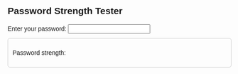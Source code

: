 <!DOCTYPE html>
<html lang="en">
<head>
<meta charset="UTF-8">
<meta name="viewport" content="width=device-width, initial-scale=1.0">
<title>Password Strength Tester</title>
<style>
  body {
    font-family: Arial, sans-serif;
    margin: 20px;
  }
  .password-strength {
    margin-top: 10px;
    padding: 10px;
    border: 1px solid #ccc;
    border-radius: 5px;
  }
  .suggestion {
    margin-top: 10px;
    color: #FF6347;
    font-style: italic;
  }
</style>
</head>
<body>
  <h2>Password Strength Tester</h2>
  <label for="password">Enter your password:</label>
  <input type="password" id="password" oninput="checkPasswordStrength()">
  
  <div class="password-strength" id="password-strength">
    <p>Password strength: <span id="strength-text"></span></p>
    <p class="suggestion" id="password-suggestion"></p>
  </div>

  <script>
    function checkPasswordStrength() {
      var password = document.getElementById("password").value;
      var strengthText = document.getElementById("strength-text");
      var suggestionText = document.getElementById("password-suggestion");

      // Reset strength and suggestion texts
      strengthText.textContent = "";
      suggestionText.textContent = "";

      // Check length
      var strength = checkLength(password);

      // Check character diversity
      strength += checkCharacterDiversity(password);

      // Check entropy (complexity)
      strength += checkEntropy(password);

      // Check vulnerability to common attacks
      var vulnerability = checkCommonAttacks(password);

      // Update strength text based on total score
      if (strength >= 16) {
        strengthText.textContent = "Excellent";
      } else if (strength >= 12) {
        strengthText.textContent = "Very Strong";
      } else if (strength >= 8) {
        strengthText.textContent = "Strong";
      } else if (strength >= 5) {
        strengthText.textContent = "Moderate";
      } else {
        strengthText.textContent = "Weak";
      }

      // Provide suggestions based on vulnerability
      if (vulnerability.length > 0) {
        suggestionText.textContent = "Consider avoiding common patterns or words like: " + vulnerability.join(", ");
      }
    }

    function checkLength(password) {
      if (password.length >= 12) {
        return 5;
      } else if (password.length >= 8) {
        return 3;
      } else {
        return 0;
      }
    }

    function checkCharacterDiversity(password) {
      var categories = 0;
      if (/[A-Z]/.test(password)) categories++; // Uppercase letters
      if (/[a-z]/.test(password)) categories++; // Lowercase letters
      if (/\d/.test(password)) categories++;    // Numbers
      if (/[^\w\d]/.test(password)) categories++; // Special characters

      return categories;
    }

    function checkEntropy(password) {
      // Simple entropy calculation (for demonstration purposes)
      var entropy = 0;
      var charset = 0;
      if (/[A-Z]/.test(password)) charset += 26; // Uppercase letters
      if (/[a-z]/.test(password)) charset += 26; // Lowercase letters
      if (/\d/.test(password)) charset += 10;    // Numbers
      if (/[^\w\d]/.test(password)) charset += 30; // Special characters

      entropy = Math.log2(Math.pow(charset, password.length));
      return Math.floor(entropy / 10); // Adjust scale to match other criteria
    }

    function checkCommonAttacks(password) {
      var commonAttacks = ["password", "123456", "qwerty", "letmein", "monkey"]; // Example common passwords
      var foundAttacks = [];

      commonAttacks.forEach(function(attack) {
        if (password.toLowerCase().includes(attack)) {
          foundAttacks.push(attack);
        }
      });

      return foundAttacks;
    }
  </script>
</body>
</html>
